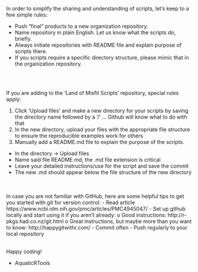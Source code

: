 In order to simplify the sharing and understanding of scripts, let’s keep to a few simple rules:
-	Push “final” products to a new organization repository.
-	Name repository in plain English. Let us know what the scripts do, briefly.
-	Always initiate repositories with README file and explain purpose of scripts there.
-	If you scripts require a specific directory structure, please mimic that in the organization repository.
<br>
<br>

If you are adding to the ‘Land of Misfit Scripts’ repository, special rules apply:<br>
1.	Click ‘Upload files’ and make a new directory for your scripts by saving the directory name followed by  a ‘/’ … Github will know what to do with that<br>
2.	In the new directory, upload your files with the appropriate file structure to ensure the reproducible examples work for others<br>
3.	Manually add a README.md file to explain the purpose of the scripts.<br>
   -	In the directory -> Upload files
   -	Name said file README.md, the .md file extension is critical
   -	Leave your detailed instructions/use for the script and save the commit
   -	The new .md should appear below the file structure of the new directory
 
<br>
<br>
In case you are not familiar with GitHub, here are some helpful tips to get you started with git for version control:
-	Read article https://www.ncbi.nlm.nih.gov/pmc/articles/PMC4945047/ 
-	Set up github locally and start using it if you aren’t already:
   o	Good instructions: http://r-pkgs.had.co.nz/git.html
   o	Great instructions, but maybe more than you want to know: http://happygitwithr.com/ 
-	Commit often
-	Push regularly to your local repository
<br>
<br>

Happy coding!
<br>
- AquaticRTools

